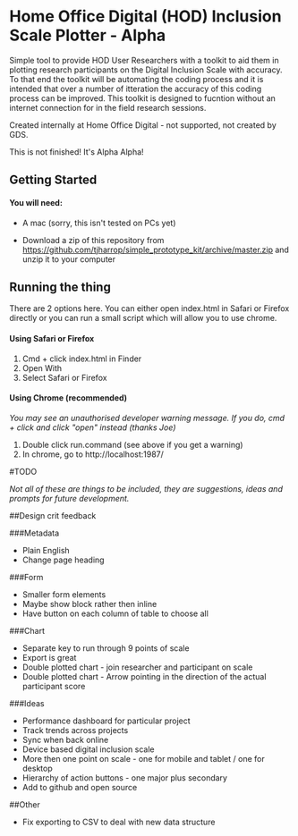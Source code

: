 # Home Office Digital (HOD) Inclusion Scale Plotter - Alpha
Simple tool to provide HOD User Researchers with a toolkit to aid them in plotting research participants on the Digital Inclusion Scale with accuracy. To that end the toolkit will be automating the coding process and it is intended that over a number of itteration the accuracy of this coding process can be improved. This toolkit is designed to fucntion without an internet connection for in the field research sessions. 

Created internally at Home Office Digital - not supported, not created by GDS.

This is not finished! It's Alpha Alpha!

## Getting Started

#### You will need:
- A mac (sorry, this isn't tested on PCs yet)

- Download a zip of this repository from https://github.com/tjharrop/simple_prototype_kit/archive/master.zip and unzip it to your computer

## Running the thing

There are 2 options here. You can either open index.html in Safari or Firefox directly or you can run a small script which will allow you to use chrome.

#### Using Safari or Firefox
1. Cmd + click index.html in Finder
2. Open With
3. Select Safari or Firefox

#### Using Chrome (recommended)

_You may see an unauthorised developer warning message. If you do, cmd + click and click "open" instead (thanks Joe)_

1. Double click run.command (see above if you get a warning)
2. In chrome, go to http://localhost:1987/

#TODO

_Not all of these are things to be included, they are suggestions, ideas and prompts for future development._

##Design crit feedback

###Metadata
- Plain English
- Change page heading

###Form
- Smaller form elements
- Maybe show block rather then inline
- Have button on each column of table to choose all

###Chart
- Separate key to run through 9 points of scale
- Export is great
- Double plotted chart - join researcher and participant on scale
- Double plotted chart - Arrow pointing in the direction of the actual participant score

###Ideas
- Performance dashboard for particular project
- Track trends across projects
- Sync when back online
- Device based digital inclusion scale
- More then one point on scale - one for mobile and tablet / one for desktop
- Hierarchy of action buttons - one major plus secondary
- Add to github and open source

##Other
- Fix exporting to CSV to deal with new data structure